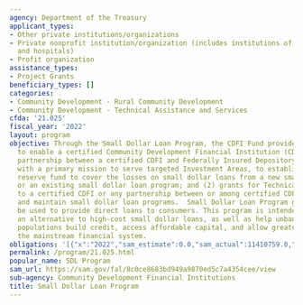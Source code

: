 ```yaml
---
agency: Department of the Treasury
applicant_types:
- Other private institutions/organizations
- Private nonprofit institution/organization (includes institutions of higher education
  and hospitals)
- Profit organization
assistance_types:
- Project Grants
beneficiary_types: []
categories:
- Community Development - Rural Community Development
- Community Development - Technical Assistance and Services
cfda: '21.025'
fiscal_year: '2022'
layout: program
objective: Through the Small Dollar Loan Program, the CDFI Fund provides (1) grants
  to enable a certified Community Development Financial Institution (CDFI) or any
  partnership between a certified CDFI and Federally Insured Depository Institution,
  with a primary mission to serve targeted Investment Areas, to establish a loan-loss
  reserve fund to cover the losses on small dollar loans from a new small dollar program
  or an existing small dollar loan program; and (2) grants for Technical Assistance
  to a certified CDFI or any partnership between or among certified CDFIs to establish
  and maintain small dollar loan programs.  Small Dollar Loan Program grants cannot
  be used to provide direct loans to consumers. This program is intended to provide
  an alternative to high-cost small dollar loans, as well as help unbanked and underbanked
  populations build credit, access affordable capital, and allow greater access into
  the mainstream financial system.
obligations: '[{"x":"2022","sam_estimate":0.0,"sam_actual":11410759.0,"usa_spending_actual":11163259.0},{"x":"2023","sam_estimate":0.0,"sam_actual":0.0,"usa_spending_actual":0.0},{"x":"2024","sam_estimate":18000000.0,"sam_actual":0.0,"usa_spending_actual":0.0}]'
permalink: /program/21.025.html
popular_name: SDL Program
sam_url: https://sam.gov/fal/8c0ce8683bd949a9870ed5c7a4354cee/view
sub-agency: Community Development Financial Institutions
title: Small Dollar Loan Program
---
```

